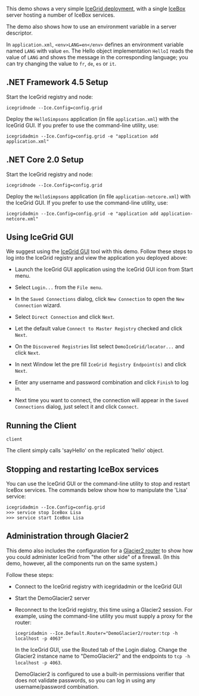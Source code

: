 This demo shows a very simple [IceGrid deployment][1], with a single
[IceBox][2] server hosting a number of IceBox services.

The demo also shows how to use an environment variable in a server
descriptor.

In `application.xml`, `<env>LANG=en</env>` defines an environment variable
named `LANG` with value `en`. The Hello object implementation `HelloI`
reads the value of `LANG` and shows the message in the corresponding
language; you can try changing the value to `fr`, `de`, `es` or `it`.

## .NET Framework 4.5 Setup

Start the IceGrid registry and node:

```
icegridnode --Ice.Config=config.grid
```

Deploy the `HelloSimpsons` application (in file `application.xml`) with
the IceGrid GUI. If you prefer to use the command-line utility, use:

```
icegridadmin --Ice.Config=config.grid -e "application add application.xml"
```

## .NET Core 2.0 Setup

Start the IceGrid registry and node:

```
icegridnode --Ice.Config=config.grid
```

Deploy the `HelloSimpsons` application (in file `application-netcore.xml`) with
the IceGrid GUI. If you prefer to use the command-line utility, use:

```
icegridadmin --Ice.Config=config.grid -e "application add application-netcore.xml"
```

Using IceGrid GUI
-----------------

We suggest using the [IceGrid GUI][3] tool with this demo. Follow these steps
to log into the IceGrid registry and view the application you deployed above:

  - Launch the IceGrid GUI application using the IceGrid GUI icon from Start
    menu.

  - Select `Login...` from the `File menu`.

  - In the `Saved Connections` dialog, click `New Connection` to open
    the `New Connection` wizard.

  - Select `Direct Connection` and click `Next`.

  - Let the default value `Connect to Master Registry` checked
    and click `Next`.

  - On the `Discovered Registries` list select `DemoIceGrid/locator...` and
    click `Next`.

  - In next Window let the pre fill `IceGrid Registry Endpoint(s)` and click
    `Next`.

  - Enter any username and password combination and click `Finish`
    to log in.

  - Next time you want to connect, the connection will appear in the
    `Saved Connections` dialog, just select it and click `Connect`.

Running the Client
------------------
```
client
```

The client simply calls 'sayHello' on the replicated 'hello' object.

Stopping and restarting IceBox services
---------------------------------------

You can use the IceGrid GUI or the command-line utility to stop
and restart IceBox services. The commands below show how to manipulate
the 'Lisa' service:
```
icegridadmin --Ice.Config=config.grid
>>> service stop IceBox Lisa
>>> service start IceBox Lisa
```

Administration through Glacier2
-------------------------------

This demo also includes the configuration for a [Glacier2 router][4] to
show how you could administer IceGrid from "the other side" of a firewall.
(In this demo, however, all the components run on the same system.)

Follow these steps:

 - Connect to the IceGrid registry with icegridadmin or the IceGrid GUI

 - Start the DemoGlacier2 server

 - Reconnect to the IceGrid registry, this time using a Glacier2
   session. For example, using the command-line utility you must
   supply a proxy for the router:
   ```
   icegridadmin --Ice.Default.Router="DemoGlacier2/router:tcp -h localhost -p 4063"
   ```
   In the IceGrid GUI, use the Routed tab of the Login dialog.
   Change the Glacier2 instance name to "DemoGlacier2" and the endpoints
   to `tcp -h localhost -p 4063`.

   DemoGlacier2 is configured to use a built-in permissions verifier
   that does not validate passwords, so you can log in using any
   username/password combination.

[1]: https://doc.zeroc.com/display/Ice37/Using+IceGrid+Deployment
[2]: https://doc.zeroc.com/display/Ice37/IceBox
[3]: https://doc.zeroc.com/display/Ice37/IceGrid+GUI+Tool
[4]: https://doc.zeroc.com/display/Ice37/Glacier2+Integration+with+IceGrid
